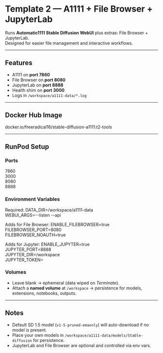 # Template 2 — A1111 + File Browser + JupyterLab

Runs **Automatic1111 Stable Diffusion WebUI** plus extras: File Browser + JupyterLab.  
Designed for easier file management and interactive workflows.

---

## Features
- A1111 on **port 7860**
- File Browser on **port 8080**
- JupyterLab on **port 8888**
- Health shim on **port 3000**
- Logs in `/workspace/a1111-data/*.log`

---

## Docker Hub Image
docker.io/freeradical16/stable-diffusion-a1111:t2-tools

---

## RunPod Setup

### Ports
7860  
3000  
8080  
8888  

### Environment Variables

Required:
DATA_DIR=/workspace/a1111-data  
WEBUI_ARGS=--listen --api  

Adds for File Browser:
ENABLE_FILEBROWSER=true  
FILEBROWSER_PORT=8080  
FILEBROWSER_NOAUTH=true  

Adds for Jupyter:
ENABLE_JUPYTER=true  
JUPYTER_PORT=8888  
JUPYTER_DIR=/workspace  
JUPYTER_TOKEN=  

### Volumes
- Leave blank → ephemeral (data wiped on *Terminate*).  
- Attach a **named volume** at `/workspace` → persistence for models, extensions, notebooks, outputs.

---

## Notes
- Default SD 1.5 model (`v1-5-pruned-emaonly`) will auto-download if no model is present.  
- Place your own models in `/workspace/a1111-data/models/Stable-diffusion` for persistence.  
- JupyterLab and File Browser are optional and controlled via env vars.
